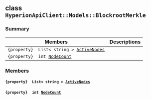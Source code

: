 ## class `HyperionApiClient::Models::BlockrootMerkle` 

### Summary

 Members                        | Descriptions                                
--------------------------------|---------------------------------------------
`{property}  List< string > `[`ActiveNodes`](#class_hyperion_api_client_1_1_models_1_1_blockroot_merkle_1af78f82b5cf4cb507ae44aa6a57785b5d) | 
`{property}  int `[`NodeCount`](#class_hyperion_api_client_1_1_models_1_1_blockroot_merkle_1a281999ed1d90802adeb5d65c7a8c7a33) | 

### Members

#### `{property}  List< string > `[`ActiveNodes`](#class_hyperion_api_client_1_1_models_1_1_blockroot_merkle_1af78f82b5cf4cb507ae44aa6a57785b5d) 

#### `{property}  int `[`NodeCount`](#class_hyperion_api_client_1_1_models_1_1_blockroot_merkle_1a281999ed1d90802adeb5d65c7a8c7a33) 

